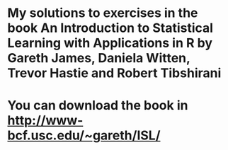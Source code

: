 # My solutions to exercises in the book An Introduction to Statistical Learning with Applications in R by Gareth James, Daniela Witten, Trevor Hastie and Robert Tibshirani

# You can download the book in http://www-bcf.usc.edu/~gareth/ISL/
